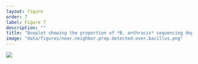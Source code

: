 ```yaml
---
layout: figure
order: 7
label: Figure 7
description: ""
title: "Boxplot showing the proportion of *B. anthracis* sequencing depth divided by the depth at conserved *Bacillus* markers for a collection of metagenomic samples containing *B. anthracis* at a variety of spike-in levels. These synthetic datasets are the same as those depicted in [Figure 6](#figure-6). The amount of spiked-in near neighbor remains constant over this series of samples (150K reads). In the absence of the near neighbor (bottom panel) the proportion of *B. anthracis* / all *Bacillus* remains relatively constant, across the range of spike-in amounts. In the presence of the near neighbor (top panel), this proportion of *B. anthracis* / all *Bacillus* increases with the amount of *B. anthracis* added to the sample. At the lowest level of *B. anthracis* spike-in (0.1X), the proportion of estimated sequencing depth for *B. anthracis* compared to all _Bacillus_ in the samples ranges from 0.005–0.008, much above the rate expected due to sequencing error. Note that the vertical axis is not shared between the two panels in this figure. "
image: "data/figures/near.neighbor.prop.detected.over.bacillus.png"
---
```

<img src="{{ site.baseurl }}/data/figures/near.neighbor.prop.detected.over.bacillus.png">
